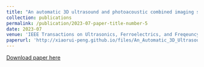 ```yaml
---
title: "An automatic 3D ultrasound and photoacoustic combined imaging system for human inflammatory arthritis."
collection: publications
permalink: /publication/2023-07-paper-title-number-5
date: 2023-07
venue: 'IEEE Transactions on Ultrasonics, Ferroelectrics, and Freqeuncy Control'
paperurl: 'http://xiaorui-peng.github.io/files/An_Automatic_3D_Ultrasound_and_Photoacoustic_Combined_Imaging_System_for_Human_Inflammatory_Arthritis.pdf'
---
```


[Download paper here](http://xiaorui-peng.github.io/files/An_Automatic_3D_Ultrasound_and_Photoacoustic_Combined_Imaging_System_for_Human_Inflammatory_Arthritis.pdf)
